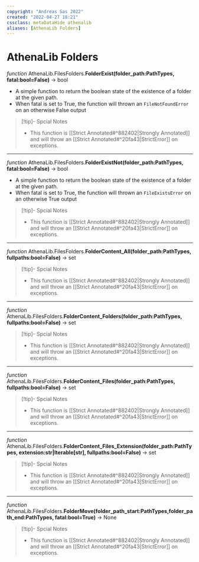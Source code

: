 ```yaml
---
copyright: "Andreas Sas 2022"
created: "2022-04-27 18:21"
cssclass: metaDataHide athenalib
aliases: [AthenaLib Folders]
---
```

# AthenaLib Folders

*function* AthenaLib.FilesFolders.**FolderExist(folder_path:PathTypes, fatal:bool=False)** -> bool
- A simple function to return the boolean state of the existence of a folder at the given path.
- When fatal is set to True, the function will thrown an `FileNotFoundError` on an otherwise False output

> [!tip]- Spcial Notes
> - This function is [[Strict Annotated#^882402|Strongly Annotated]] and will throw an [[Strict Annotated#^20fa43|StrictError]] on exceptions.

---

*function* AthenaLib.FilesFolders.**FolderExistNot(folder_path:PathTypes, fatal:bool=False)** -> bool
- A simple function to return the boolean state of the existence of a folder at the given path.
- When fatal is set to True, the function will thrown an `FileExistsError` on an otherwise True output

> [!tip]- Spcial Notes
> - This function is [[Strict Annotated#^882402|Strongly Annotated]] and will throw an [[Strict Annotated#^20fa43|StrictError]] on exceptions.

---

*function* AthenaLib.FilesFolders.**FolderContent_All(folder_path:PathTypes, fullpaths:bool=False)** -> set
> [!tip]- Spcial Notes
> - This function is [[Strict Annotated#^882402|Strongly Annotated]] and will throw an [[Strict Annotated#^20fa43|StrictError]] on exceptions.

---

*function* AthenaLib.FilesFolders.**FolderContent_Folders(folder_path:PathTypes, fullpaths:bool=False)** -> set
> [!tip]- Spcial Notes
> - This function is [[Strict Annotated#^882402|Strongly Annotated]] and will throw an [[Strict Annotated#^20fa43|StrictError]] on exceptions.

---

*function* AthenaLib.FilesFolders.**FolderContent_Files(folder_path:PathTypes, fullpaths:bool=False)** -> set
> [!tip]- Spcial Notes
> - This function is [[Strict Annotated#^882402|Strongly Annotated]] and will throw an [[Strict Annotated#^20fa43|StrictError]] on exceptions.

---

*function* AthenaLib.FilesFolders.**FolderContent_Files_Extension(folder_path:PathTypes, extension:str|Iterable[str], fullpaths:bool=False)** -> set
> [!tip]- Spcial Notes
> - This function is [[Strict Annotated#^882402|Strongly Annotated]] and will throw an [[Strict Annotated#^20fa43|StrictError]] on exceptions.

---

*function* AthenaLib.FilesFolders.**FolderMove(folder_path_start:PathTypes,folder_path_end:PathTypes, fatal:bool=True)** -> None
> [!tip]- Spcial Notes
> - This function is [[Strict Annotated#^882402|Strongly Annotated]] and will throw an [[Strict Annotated#^20fa43|StrictError]] on exceptions.
